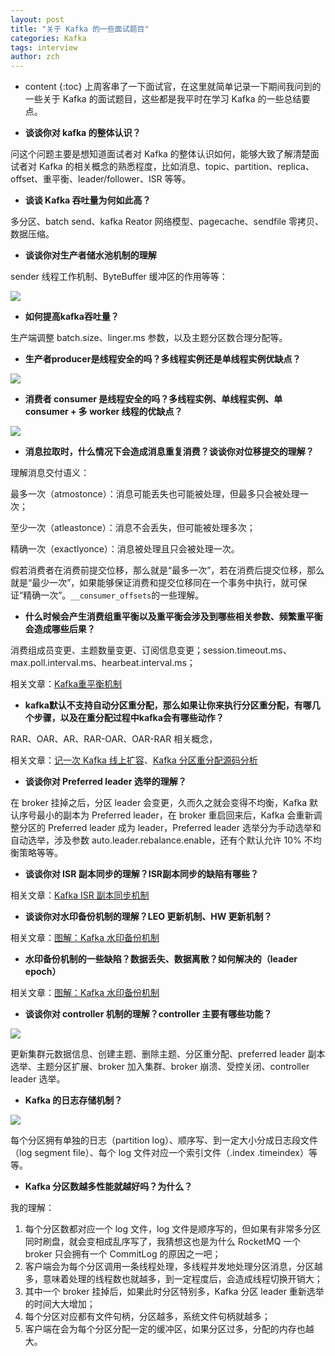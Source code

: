 ```yaml
---
layout: post
title: "关于 Kafka 的一些面试题目"
categories: Kafka
tags: interview
author: zch
---
```


* content
{:toc}
上周客串了一下面试官，在这里就简单记录一下期间我问到的一些关于 Kafka 的面试题目，这些都是我平时在学习 Kafka 的一些总结要点。









- **谈谈你对 kafka 的整体认识？** 

问这个问题主要是想知道面试者对 Kafka 的整体认识如何，能够大致了解清楚面试者对 Kafka 的相关概念的熟悉程度，比如消息、topic、partition、replica、offset、重平衡、leader/follower、ISR 等等。

- **谈谈 Kafka 吞吐量为何如此高？**

多分区、batch send、kafka Reator 网络模型、pagecache、sendfile 零拷贝、数据压缩。

- **谈谈你对生产者储水池机制的理解**

sender 线程工作机制、ByteBuffer 缓冲区的作用等等：

![](https://raw.githubusercontent.com/objcoding/md-picture/master/img/20191118190100.png)

- **如何提高kafka吞吐量？**

生产端调整 batch.size、linger.ms 参数，以及主题分区数合理分配等。

- **生产者producer是线程安全的吗？多线程实例还是单线程实例优缺点？**

![](https://raw.githubusercontent.com/objcoding/md-picture/master/img/20191118190201.png)

- **消费者 consumer 是线程安全的吗？多线程实例、单线程实例、单 consumer + 多 worker 线程的优缺点？**

![](https://raw.githubusercontent.com/objcoding/md-picture/master/img/20191118190458.png)

- **消息拉取时，什么情况下会造成消息重复消费？谈谈你对位移提交的理解？**

理解消息交付语义：

最多一次（atmostonce）：消息可能丢失也可能被处理，但最多只会被处理一次；

至少一次（atleastonce）：消息不会丢失，但可能被处理多次；

精确一次（exactlyonce）：消息被处理且只会被处理一次。

假若消费者在消费前提交位移，那么就是“最多一次”，若在消费后提交位移，那么就是“最少一次”，如果能够保证消费和提交位移同在一个事务中执行，就可保证“精确一次”。`__consumer_offsets`的一些理解。

- **什么时候会产生消费组重平衡以及重平衡会涉及到哪些相关参数、频繁重平衡会造成哪些后果？**

消费组成员变更、主题数量变更、订阅信息变更；session.timeout.ms、max.poll.interval.ms、hearbeat.interval.ms；

相关文章：[Kafka重平衡机制](https://mp.weixin.qq.com/s/4DFup_NziFJ1xdc4bZnVcg)

- **kafka默认不支持自动分区重分配，那么如果让你来执行分区重分配，有哪几个步骤，以及在重分配过程中kafka会有哪些动作？**

RAR、OAR、AR、RAR-OAR、OAR-RAR 相关概念，

相关文章：[记一次 Kafka 线上扩容](https://mp.weixin.qq.com/s/n2dMrs21nUU15Vza0VV1pA)、[Kafka 分区重分配源码分析](https://mp.weixin.qq.com/s/6BK28kf2m4ZWKzI2ZjILhw)

- **谈谈你对 Preferred leader 选举的理解？**

在 broker 挂掉之后，分区 leader 会变更，久而久之就会变得不均衡，Kafka 默认序号最小的副本为 Preferred leader，在 broker 重启回来后，Kafka 会重新调整分区的 Preferred leader 成为 leader，Preferred leader 选举分为手动选举和自动选举，涉及参数 auto.leader.rebalance.enable，还有个默认允许 10% 不均衡策略等等。

- **谈谈你对 ISR 副本同步的理解？ISR副本同步的缺陷有哪些？**

相关文章：[Kafka ISR 副本同步机制](https://mp.weixin.qq.com/s/-uHOUT-AErUnuLjqhvsOow)

- **谈谈你对水印备份机制的理解？LEO 更新机制、HW 更新机制？** 

相关文章：[图解：Kafka 水印备份机制](https://mp.weixin.qq.com/s/WSdebVgIpvJ_c4DpFYqO4w)

- **水印备份机制的一些缺陷？数据丢失、数据离散？如何解决的（leader epoch）**

相关文章：[图解：Kafka 水印备份机制](https://mp.weixin.qq.com/s/WSdebVgIpvJ_c4DpFYqO4w)

- **谈谈你对 controller 机制的理解？controller 主要有哪些功能？**

![](https://raw.githubusercontent.com/objcoding/md-picture/master/img/20191118192419.png)

更新集群元数据信息、创建主题、删除主题、分区重分配、preferred leader 副本选举、主题分区扩展、broker 加入集群、broker 崩溃、受控关闭、controller leader 选举。

- **Kafka 的日志存储机制？** 

![](https://raw.githubusercontent.com/objcoding/md-picture/master/img/20191118192545.png)

每个分区拥有单独的日志（partition log）、顺序写、到一定大小分成日志段文件（log segment file）、每个 log 文件对应一个索引文件（.index .timeindex）等等。

- **Kafka 分区数越多性能就越好吗？为什么？**

我的理解：

1. 每个分区数都对应一个 log 文件，log 文件是顺序写的，但如果有非常多分区同时刷盘，就会变相成乱序写了，我猜想这也是为什么 RocketMQ 一个 broker 只会拥有一个 CommitLog 的原因之一吧；
2. 客户端会为每个分区调用一条线程处理，多线程并发地处理分区消息，分区越多，意味着处理的线程数也就越多，到一定程度后，会造成线程切换开销大；
3. 其中一个 broker 挂掉后，如果此时分区特别多，Kafka 分区 leader 重新选举的时间大大增加；
4. 每个分区对应都有文件句柄，分区越多，系统文件句柄就越多；
5. 客户端在会为每个分区分配一定的缓冲区，如果分区过多，分配的内存也越大。